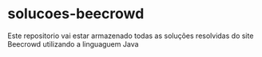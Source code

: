 # solucoes-beecrowd
Este repositorio vai estar armazenado todas as soluções resolvidas do site Beecrowd utilizando a linguaguem Java
